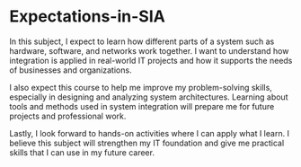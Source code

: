 # Expectations-in-SIA


In this subject, I expect to learn how different parts of a system such as hardware, software, and networks work together. I want to understand how integration is applied in real-world IT projects and how it supports the needs of businesses and organizations.

I also expect this course to help me improve my problem-solving skills, especially in designing and analyzing system architectures. Learning about tools and methods used in system integration will prepare me for future projects and professional work.

Lastly, I look forward to hands-on activities where I can apply what I learn. I believe this subject will strengthen my IT foundation and give me practical skills that I can use in my future career.
